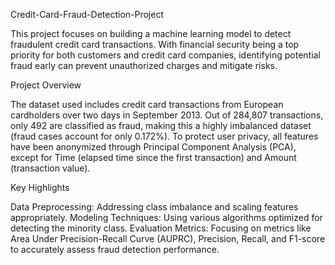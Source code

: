 Credit-Card-Fraud-Detection-Project

This project focuses on building a machine learning model to detect fraudulent credit card transactions. With financial security being a top priority for both customers and credit card companies, identifying potential fraud early can prevent unauthorized charges and mitigate risks.

Project Overview

The dataset used includes credit card transactions from European cardholders over two days in September 2013. Out of 284,807 transactions, only 492 are classified as fraud, making this a highly imbalanced dataset (fraud cases account for only 0.172%). To protect user privacy, all features have been anonymized through Principal Component Analysis (PCA), except for Time (elapsed time since the first transaction) and Amount (transaction value).

Key Highlights

Data Preprocessing: Addressing class imbalance and scaling features appropriately.
Modeling Techniques: Using various algorithms optimized for detecting the minority class.
Evaluation Metrics: Focusing on metrics like Area Under Precision-Recall Curve (AUPRC), Precision, Recall, and F1-score to accurately assess fraud detection performance.
